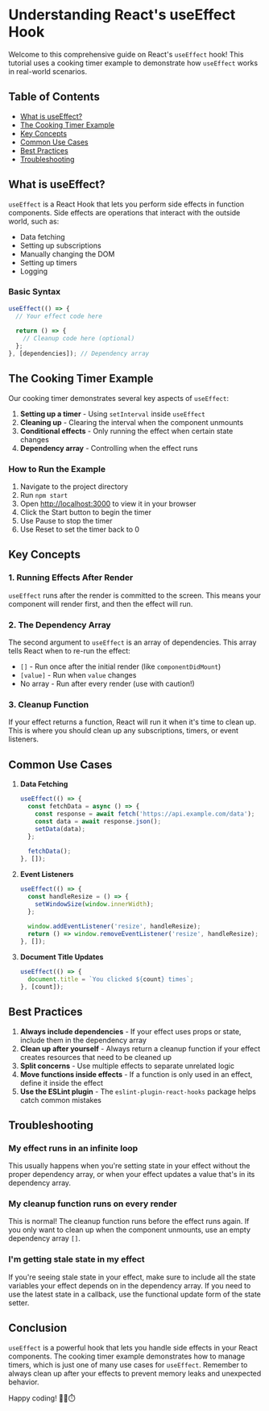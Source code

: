 # Understanding React's useEffect Hook

Welcome to this comprehensive guide on React's `useEffect` hook! This tutorial uses a cooking timer example to demonstrate how `useEffect` works in real-world scenarios.

## Table of Contents
- [What is useEffect?](#what-is-useeffect)
- [The Cooking Timer Example](#the-cooking-timer-example)
- [Key Concepts](#key-concepts)
- [Common Use Cases](#common-use-cases)
- [Best Practices](#best-practices)
- [Troubleshooting](#troubleshooting)

## What is useEffect?

`useEffect` is a React Hook that lets you perform side effects in function components. Side effects are operations that interact with the outside world, such as:

- Data fetching
- Setting up subscriptions
- Manually changing the DOM
- Setting up timers
- Logging

### Basic Syntax

```javascript
useEffect(() => {
  // Your effect code here
  
  return () => {
    // Cleanup code here (optional)
  };
}, [dependencies]); // Dependency array
```

## The Cooking Timer Example

Our cooking timer demonstrates several key aspects of `useEffect`:

1. **Setting up a timer** - Using `setInterval` inside `useEffect`
2. **Cleaning up** - Clearing the interval when the component unmounts
3. **Conditional effects** - Only running the effect when certain state changes
4. **Dependency array** - Controlling when the effect runs

### How to Run the Example

1. Navigate to the project directory
2. Run `npm start`
3. Open [http://localhost:3000](http://localhost:3000) to view it in your browser
4. Click the Start button to begin the timer
5. Use Pause to stop the timer
6. Use Reset to set the timer back to 0

## Key Concepts

### 1. Running Effects After Render

`useEffect` runs after the render is committed to the screen. This means your component will render first, and then the effect will run.

### 2. The Dependency Array

The second argument to `useEffect` is an array of dependencies. This array tells React when to re-run the effect:

- `[]` - Run once after the initial render (like `componentDidMount`)
- `[value]` - Run when `value` changes
- No array - Run after every render (use with caution!)

### 3. Cleanup Function

If your effect returns a function, React will run it when it's time to clean up. This is where you should clean up any subscriptions, timers, or event listeners.

## Common Use Cases

1. **Data Fetching**
   ```javascript
   useEffect(() => {
     const fetchData = async () => {
       const response = await fetch('https://api.example.com/data');
       const data = await response.json();
       setData(data);
     };
     
     fetchData();
   }, []);
   ```

2. **Event Listeners**
   ```javascript
   useEffect(() => {
     const handleResize = () => {
       setWindowSize(window.innerWidth);
     };
     
     window.addEventListener('resize', handleResize);
     return () => window.removeEventListener('resize', handleResize);
   }, []);
   ```

3. **Document Title Updates**
   ```javascript
   useEffect(() => {
     document.title = `You clicked ${count} times`;
   }, [count]);
   ```

## Best Practices

1. **Always include dependencies** - If your effect uses props or state, include them in the dependency array
2. **Clean up after yourself** - Always return a cleanup function if your effect creates resources that need to be cleaned up
3. **Split concerns** - Use multiple effects to separate unrelated logic
4. **Move functions inside effects** - If a function is only used in an effect, define it inside the effect
5. **Use the ESLint plugin** - The `eslint-plugin-react-hooks` package helps catch common mistakes

## Troubleshooting

### My effect runs in an infinite loop
This usually happens when you're setting state in your effect without the proper dependency array, or when your effect updates a value that's in its dependency array.

### My cleanup function runs on every render
This is normal! The cleanup function runs before the effect runs again. If you only want to clean up when the component unmounts, use an empty dependency array `[]`.

### I'm getting stale state in my effect
If you're seeing stale state in your effect, make sure to include all the state variables your effect depends on in the dependency array. If you need to use the latest state in a callback, use the functional update form of the state setter.

## Conclusion

`useEffect` is a powerful hook that lets you handle side effects in your React components. The cooking timer example demonstrates how to manage timers, which is just one of many use cases for `useEffect`. Remember to always clean up after your effects to prevent memory leaks and unexpected behavior.

Happy coding! 👨‍🍳⏱️
